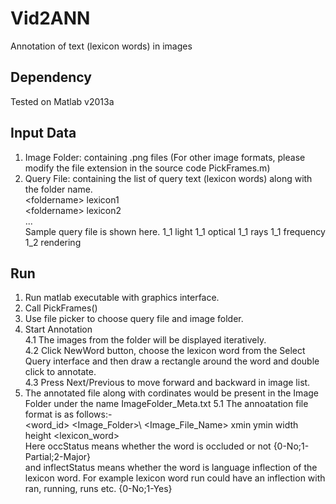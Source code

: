 # Vid2ANN
Annotation of text (lexicon words) in images

## Dependency
Tested on Matlab v2013a

## Input Data
1. Image Folder: containing .png files (For other image formats, please modify the file extension in the source code PickFrames.m)
2. Query File: containing the list of query text (lexicon words) along with the folder name. <br>
   \<foldername\> lexicon1<br>
   \<foldername\> lexicon2<br>
   ...<br>
   Sample query file is shown here.
    1_1 light
    1_1 optical
    1_1 rays
    1_1 frequency
    1_2 rendering

## Run
1. Run matlab executable with graphics interface.
2. Call PickFrames()
3. Use file picker to choose query file and image folder.
4. Start Annotation<br>
  4.1 The images from the folder will be displayed iteratively.<br>
  4.2 Click NewWord button, choose the lexicon word from the Select Query interface and then draw a rectangle around the word and double click to annotate.<br>
  4.3 Press Next/Previous to move forward and backward in image list.<br>
5. The annotated file along with cordinates would be present in the Image Folder under the name ImageFolder_Meta.txt
  5.1 The annoatation file format is as follows:-<br>
      \<word_id\> \<Image_Folder>\ \<Image_File_Name\> <occStatus> <inflectStatus> xmin ymin width height \<lexicon_word\><br>
      Here occStatus means whether the word is occluded or not {0-No;1-Partial;2-Major}<br>
      and inflectStatus means whether the word is language inflection of the lexicon word. For example lexicon word run could have an inflection with ran, running, runs etc. {0-No;1-Yes}<br>
